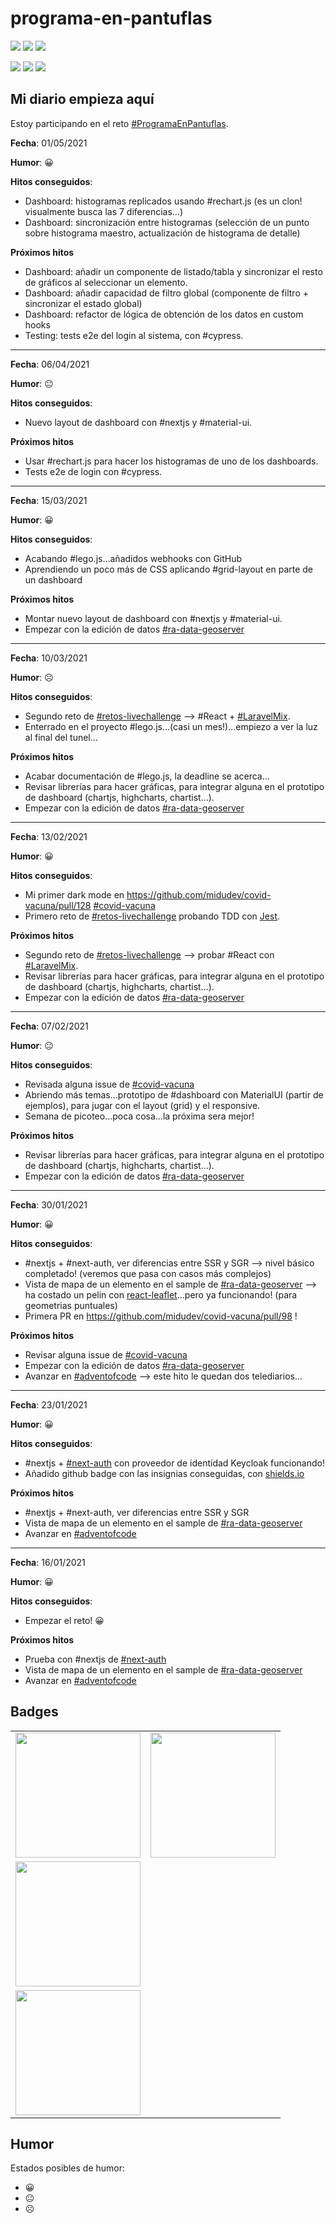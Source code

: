 # programa-en-pantuflas

![](https://img.shields.io/badge/Pantufla_1-1-green?logo=data:image/png;base64,iVBORw0KGgoAAAANSUhEUgAAABgAAAALCAYAAAESMn1bAAAABGdBTUEAALGPC/xhBQAAAQxJREFUOBGtkzsOAVEUho1XoaHVUKqVFsAi0EhEPQtQK21Ar7YAtUZiAVQSQTQq0ZDxHe65Zm68gpN8Of953sm9mVgMC4KgJN5DrPFJOEnCmlYkkfc0TXugGl+0mnzVBq6g2Ied5HVvHr1xGyMxEyvYgtggUnQDGjowljw+oXV0Ba4f7fm+n9PCV55FI7DX8XIJjXFQOyDK7waGNHWhBVPYg1jv4aBUtIBMhbTNJynIC1sLx6F5ubVr3++3ZI8ygs09UJsjfPjtKfQQFtXM5gU+AQ0Th93E5NM695FnKAtHOENBhvB1WELLxBl0G2agFv2bnp1Gt3yZWPNZj5u/td9fXuryV9kndwf+EV8AiiIWaJvPWVAAAAAASUVORK5CYII=)
![](https://img.shields.io/badge/Pantufla_5-5-green?logo=data:image/png;base64,iVBORw0KGgoAAAANSUhEUgAAABgAAAALCAYAAAESMn1bAAAABGdBTUEAALGPC/xhBQAAAQxJREFUOBGtkzsOAVEUho1XoaHVUKqVFsAi0EhEPQtQK21Ar7YAtUZiAVQSQTQq0ZDxHe65Zm68gpN8Of953sm9mVgMC4KgJN5DrPFJOEnCmlYkkfc0TXugGl+0mnzVBq6g2Ied5HVvHr1xGyMxEyvYgtggUnQDGjowljw+oXV0Ba4f7fm+n9PCV55FI7DX8XIJjXFQOyDK7waGNHWhBVPYg1jv4aBUtIBMhbTNJynIC1sLx6F5ubVr3++3ZI8ygs09UJsjfPjtKfQQFtXM5gU+AQ0Th93E5NM695FnKAtHOENBhvB1WELLxBl0G2agFv2bnp1Gt3yZWPNZj5u/td9fXuryV9kndwf+EV8AiiIWaJvPWVAAAAAASUVORK5CYII=)
![](https://img.shields.io/badge/Pantufla_15-8/15-yellow?logo=data:image/png;base64,iVBORw0KGgoAAAANSUhEUgAAABgAAAALCAYAAAESMn1bAAAABGdBTUEAALGPC/xhBQAAAQxJREFUOBGtkzsOAVEUho1XoaHVUKqVFsAi0EhEPQtQK21Ar7YAtUZiAVQSQTQq0ZDxHe65Zm68gpN8Of953sm9mVgMC4KgJN5DrPFJOEnCmlYkkfc0TXugGl+0mnzVBq6g2Ied5HVvHr1xGyMxEyvYgtggUnQDGjowljw+oXV0Ba4f7fm+n9PCV55FI7DX8XIJjXFQOyDK7waGNHWhBVPYg1jv4aBUtIBMhbTNJynIC1sLx6F5ubVr3++3ZI8ygs09UJsjfPjtKfQQFtXM5gU+AQ0Th93E5NM695FnKAtHOENBhvB1WELLxBl0G2agFv2bnp1Gt3yZWPNZj5u/td9fXuryV9kndwf+EV8AiiIWaJvPWVAAAAAASUVORK5CYII=)

![](https://lego-js-vi7gr.ondigitalocean.app/insignias/sergioedo/humor/grinning)
![](https://lego-js-vi7gr.ondigitalocean.app/insignias/sergioedo/humor/neutral_face)
![](https://lego-js-vi7gr.ondigitalocean.app/insignias/sergioedo/humor/frowning_face)

## **Mi diario empieza aquí**

Estoy participando en el reto [#ProgramaEnPantuflas](https://github.com/delineas/reto-programa-en-pantuflas).

**Fecha**: 01/05/2021 

**Humor**: :grinning:

**Hitos conseguidos**:

* Dashboard: histogramas replicados usando #rechart.js (es un clon! visualmente busca las 7 diferencias...)
* Dashboard: sincronización entre histogramas (selección de un punto sobre histograma maestro, actualización de histograma de detalle)

**Próximos hitos**

* Dashboard: añadir un componente de listado/tabla y sincronizar el resto de gráficos al seleccionar un elemento.
* Dashboard: añadir capacidad de filtro global (componente de filtro + sincronizar el estado global)
* Dashboard: refactor de lógica de obtención de los datos en custom hooks
* Testing: tests e2e del login al sistema, con #cypress.

---

**Fecha**: 06/04/2021 

**Humor**: :neutral_face:

**Hitos conseguidos**:

* Nuevo layout de dashboard con #nextjs y #material-ui.

**Próximos hitos**

* Usar #rechart.js para hacer los histogramas de uno de los dashboards.
* Tests e2e de login con #cypress.

---

**Fecha**: 15/03/2021 

**Humor**: :grinning:

**Hitos conseguidos**:

* Acabando #lego.js...añadidos webhooks con GitHub
* Aprendiendo un poco más de CSS aplicando #grid-layout en parte de un dashboard

**Próximos hitos**

* Montar nuevo layout de dashboard con #nextjs y #material-ui.
* Empezar con la edición de datos [#ra-data-geoserver](https://github.com/sergioedo/ra-data-geoserver)

---

**Fecha**: 10/03/2021 

**Humor**: :frowning_face:

**Hitos conseguidos**:

* Segundo reto de [#retos-livechallenge](https://github.com/sergioedo/retos-livechallenge) --> #React + [#LaravelMix](https://laravel-mix.com/).
* Enterrado en el proyecto #lego.js...(casi un mes!)...empiezo a ver la luz al final del tunel...

**Próximos hitos**

* Acabar documentación de #lego.js, la deadline se acerca...
* Revisar librerías para hacer gráficas, para integrar alguna en el prototipo de dashboard (chartjs, highcharts, chartist...).
* Empezar con la edición de datos [#ra-data-geoserver](https://github.com/sergioedo/ra-data-geoserver)

---

**Fecha**: 13/02/2021 

**Humor**: :grinning:

**Hitos conseguidos**:

* Mi primer dark mode en https://github.com/midudev/covid-vacuna/pull/128 [#covid-vacuna](https://github.com/midudev/covid-vacuna/issues)
* Primero reto de [#retos-livechallenge](https://github.com/sergioedo/retos-livechallenge) probando TDD con [Jest](https://jestjs.io/).

**Próximos hitos**

* Segundo reto de [#retos-livechallenge](https://github.com/sergioedo/retos-livechallenge) --> probar #React con [#LaravelMix](https://laravel-mix.com/).
* Revisar librerías para hacer gráficas, para integrar alguna en el prototipo de dashboard (chartjs, highcharts, chartist...).
* Empezar con la edición de datos [#ra-data-geoserver](https://github.com/sergioedo/ra-data-geoserver)

---

**Fecha**: 07/02/2021 

**Humor**: :neutral_face:

**Hitos conseguidos**:

* Revisada alguna issue de [#covid-vacuna](https://github.com/midudev/covid-vacuna/issues)
* Abriendo más temas...prototipo de #dashboard con MaterialUI (partir de ejemplos), para jugar con el layout (grid) y el responsive.
* Semana de picoteo...poca cosa...la próxima sera mejor!

**Próximos hitos**

* Revisar librerías para hacer gráficas, para integrar alguna en el prototipo de dashboard (chartjs, highcharts, chartist...).
* Empezar con la edición de datos [#ra-data-geoserver](https://github.com/sergioedo/ra-data-geoserver)

---

**Fecha**: 30/01/2021 

**Humor**: :grinning:

**Hitos conseguidos**:

* #nextjs + #next-auth, ver diferencias entre SSR y SGR --> nivel básico completado! (veremos que pasa con casos más complejos)
* Vista de mapa de un elemento en el sample de [#ra-data-geoserver](https://github.com/sergioedo/ra-data-geoserver) --> ha costado un pelin con [react-leaflet](https://github.com/PaulLeCam/react-leaflet)...pero ya funcionando! (para geometrias puntuales)
* Primera PR en https://github.com/midudev/covid-vacuna/pull/98 !

**Próximos hitos**

* Revisar alguna issue de [#covid-vacuna](https://github.com/midudev/covid-vacuna/issues)
* Empezar con la edición de datos [#ra-data-geoserver](https://github.com/sergioedo/ra-data-geoserver)
* Avanzar en [#adventofcode](https://github.com/sergioedo/adventofcode2020) --> este hito le quedan dos telediarios...

---

**Fecha**: 23/01/2021 

**Humor**: :grinning:

**Hitos conseguidos**:

* #nextjs + [#next-auth](https://github.com/nextauthjs/next-auth) con proveedor de identidad Keycloak funcionando!
* Añadido github badge con las insignias conseguidas, con [shields.io](https://shields.io/)

**Próximos hitos**

*  #nextjs + #next-auth, ver diferencias entre SSR y SGR
*  Vista de mapa de un elemento en el sample de [#ra-data-geoserver](https://github.com/sergioedo/ra-data-geoserver)
*  Avanzar en [#adventofcode](https://github.com/sergioedo/adventofcode2020)

---

**Fecha**: 16/01/2021 

**Humor**: :grinning:

**Hitos conseguidos**:

*   Empezar el reto! :grinning:

**Próximos hitos**

*   Prueba con #nextjs de [#next-auth](https://github.com/nextauthjs/next-auth)
*   Vista de mapa de un elemento en el sample de [#ra-data-geoserver](https://github.com/sergioedo/ra-data-geoserver)
*   Avanzar en [#adventofcode](https://github.com/sergioedo/adventofcode2020)

## **Badges**

<table>
  <tr>
    <td><img src="https://raw.githubusercontent.com/delineas/reto-programa-en-pantuflas/main/badges/programaenpantuflas-pantufla1.png" width="200"></td>
    <td><img src="https://raw.githubusercontent.com/delineas/reto-programa-en-pantuflas/main/badges/programaenpantuflas-pantufla5.png" width="200"></td>
  </tr>
  <tr>
    <td><img src="https://raw.githubusercontent.com/delineas/reto-programa-en-pantuflas/main/badges/programaenpantuflas-chanclahappy3.png" width="200"></td>
  </tr>
  <tr>
    <td><img src="https://raw.githubusercontent.com/delineas/reto-programa-en-pantuflas/main/badges/badge-boton-nacar.png" width="200"></td>
  </tr>
</table>
  
## **Humor**
Estados posibles de humor:
- :grinning:
- :neutral_face:
- :frowning_face:

